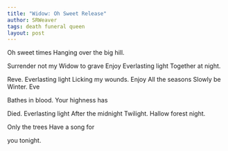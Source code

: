 ```yaml
---
title: "Widow: Oh Sweet Release"
author: SRWeaver
tags: death funeral queen
layout: post
---
```

Oh sweet times
Hanging over the big hill. 

Surrender not my
Widow to grave
Enjoy
Everlasting light
Together at night. 

Reve.
Everlasting light
Licking my wounds.
Enjoy
All the seasons
Slowly be Winter.
Eve 

Bathes in blood.
Your highness has 

Died.
Everlasting light
After the midnight
Twilight.
Hallow forest night. 

Only the trees
Have a song for 

you tonight.
